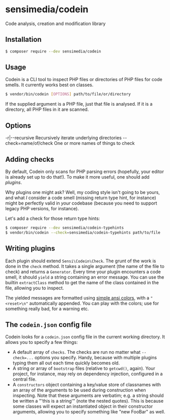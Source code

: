 # sensimedia/codein
Code analysis, creation and modification library

## Installation
```sh
$ composer require --dev sensimedia/codein
```

## Usage
Codein is a CLI tool to inspect PHP files or directories of PHP files for code
smells. It currently works best on classes.

```sh
$ vendor/bin/codein [OPTIONS] path/to/file/or/directory
```

If the supplied argument is a PHP file, just that file is analysed. If it is a
directory, all PHP files in it are scanned.

## Options
-r|--recursive Recursively iterate underlying directories
--check=name/of/check One or more names of things to check

## Adding checks
By default, Codein only scans for PHP parsing errors (hopefully, your editor is
already set up to do that!). To make it more useful, one should add _plugins_.

Why plugins one might ask? Well, my coding style isn't going to be yours, and
what *I* consider a code smell (missing return type hint, for instance) might be
perfectly valid in *your* codebase (because you need to support legacy PHP
versions, for instance).

Let's add a check for those return type hints:

```sh
$ composer require --dev sensimedia/codein-typehints
$ vendor/bin/codein --check=sensimedia/codein-typehints path/to/file
```

## Writing plugins
Each plugin should extend `Sensi\Codein\Check`. The grunt of the work is done in
the `check` method. It takes a single argument (the name of the file to check)
and returns a `Generator`. Every time your plugin encounters a code smell, it
should `yield` a string containing an error message. You can use the builtin
`extractClass` method to get the name of the class contained in the file,
allowing you to inspect.

The yielded messages are formatted using
[simple ansi colors](https://github.com/simoneast/simple-ansi-colors), with a
`"<reset>\n"` automatically appended. You can play with the colors; use <red>
for something really bad, <darkYellow> for a warning etc.

## The `codein.json` config file
Codein looks for a `codein.json` config file in the current working directory.
It allows you to specify a few things:

- A default array of `checks`. The checks are run no matter what `--check=...`
  options you specify. Handy, because with multiple plugins typing them all out
  each time quickly becomes old.
- A string or array of `bootstrap` files (relative to `getcwd()`, again). Your
  project, for instance, may rely on dependency injection, configured in a
  central file.
- A `constructors` object containing a key/value store of classnames with an
  array of the arguments to be used during construction when inspecting. Note
  that these arguments are verbatim; e.g. a string should be written a "'this is
  a string'" (note the nested quotes). This is because some classes will expect
  an instantiated object in their constructor arguments, allowing you to specify
  something like "new FooBar" as well.

